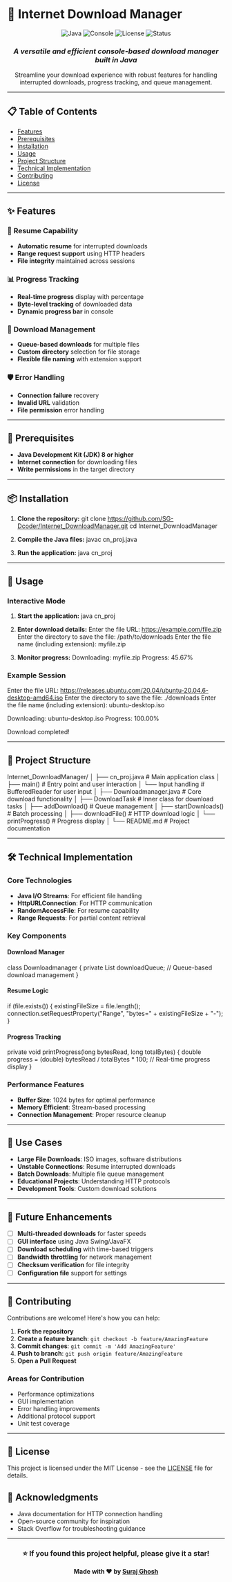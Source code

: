 # 🚀 Internet Download Manager

<div align="center">

![Java](https://img.shields.io/badge/Java-17%2B-ED8B00?style=for-the-badge&logo=java&logoColor=white)
![Console](https://img.shields.io/badge/Console-Based-4CAF50?style=for-the-badge)
![License](https://img.shields.io/badge/License-MIT-blue?style=for-the-badge)
![Status](https://img.shields.io/badge/Status-Active-success?style=for-the-badge)

### *A versatile and efficient console-based download manager built in Java*

Streamline your download experience with robust features for handling interrupted downloads, progress tracking, and queue management.

</div>

---

## 📋 **Table of Contents**

- [Features](#-features)
- [Prerequisites](#-prerequisites) 
- [Installation](#-installation)
- [Usage](#-usage)
- [Project Structure](#-project-structure)
- [Technical Implementation](#-technical-implementation)
- [Contributing](#-contributing)
- [License](#-license)

---

## ✨ **Features**

### 🔄 **Resume Capability**
- **Automatic resume** for interrupted downloads
- **Range request support** using HTTP headers
- **File integrity** maintained across sessions

### 📊 **Progress Tracking**
- **Real-time progress** display with percentage
- **Byte-level tracking** of downloaded data
- **Dynamic progress bar** in console

### 📁 **Download Management**
- **Queue-based downloads** for multiple files
- **Custom directory** selection for file storage
- **Flexible file naming** with extension support

### 🛡️ **Error Handling**
- **Connection failure** recovery
- **Invalid URL** validation
- **File permission** error handling

---

## 🔧 **Prerequisites**

- **Java Development Kit (JDK) 8 or higher**
- **Internet connection** for downloading files
- **Write permissions** in the target directory

---

## 📦 **Installation**

1. **Clone the repository:**
git clone https://github.com/SG-Dcoder/Internet_DownloadManager.git
cd Internet_DownloadManager


2. **Compile the Java files:**
javac cn_proj.java

3. **Run the application:**
java cn_proj


---

## 🚀 **Usage**

### **Interactive Mode**

1. **Start the application:**
java cn_proj


2. **Enter download details:**
Enter the file URL: https://example.com/file.zip
Enter the directory to save the file: /path/to/downloads
Enter the file name (including extension): myfile.zip



3. **Monitor progress:**
Downloading: myfile.zip
Progress: 45.67%



### **Example Session**
Enter the file URL: https://releases.ubuntu.com/20.04/ubuntu-20.04.6-desktop-amd64.iso
Enter the directory to save the file: ./downloads
Enter the file name (including extension): ubuntu-desktop.iso

Downloading: ubuntu-desktop.iso
Progress: 100.00%

Download completed!



---

## 📁 **Project Structure**

Internet_DownloadManager/
│
├── cn_proj.java # Main application class
│ ├── main() # Entry point and user interaction
│ └── Input handling # BufferedReader for user input
│
├── Downloadmanager.java # Core download functionality
│ ├── DownloadTask # Inner class for download tasks
│ ├── addDownload() # Queue management
│ ├── startDownloads() # Batch processing
│ ├── downloadFile() # HTTP download logic
│ └── printProgress() # Progress display
│
└── README.md # Project documentation



---

## 🛠️ **Technical Implementation**

### **Core Technologies**
- **Java I/O Streams**: For efficient file handling
- **HttpURLConnection**: For HTTP communication
- **RandomAccessFile**: For resume capability
- **Range Requests**: For partial content retrieval

### **Key Components**

#### **Download Manager**
class Downloadmanager {
private List<DownloadTask> downloadQueue;
// Queue-based download management
}



#### **Resume Logic**
if (file.exists()) {
existingFileSize = file.length();
connection.setRequestProperty("Range", "bytes=" + existingFileSize + "-");
}



#### **Progress Tracking**
private void printProgress(long bytesRead, long totalBytes) {
double progress = (double) bytesRead / totalBytes * 100;
// Real-time progress display
}



### **Performance Features**
- **Buffer Size**: 1024 bytes for optimal performance
- **Memory Efficient**: Stream-based processing
- **Connection Management**: Proper resource cleanup

---

## 🎯 **Use Cases**

- **Large File Downloads**: ISO images, software distributions
- **Unstable Connections**: Resume interrupted downloads
- **Batch Downloads**: Multiple file queue management
- **Educational Projects**: Understanding HTTP protocols
- **Development Tools**: Custom download solutions

---

## 🔮 **Future Enhancements**

- [ ] **Multi-threaded downloads** for faster speeds
- [ ] **GUI interface** using Java Swing/JavaFX
- [ ] **Download scheduling** with time-based triggers
- [ ] **Bandwidth throttling** for network management
- [ ] **Checksum verification** for file integrity
- [ ] **Configuration file** support for settings

---

## 🤝 **Contributing**

Contributions are welcome! Here's how you can help:

1. **Fork the repository**
2. **Create a feature branch**: `git checkout -b feature/AmazingFeature`
3. **Commit changes**: `git commit -m 'Add AmazingFeature'`
4. **Push to branch**: `git push origin feature/AmazingFeature`
5. **Open a Pull Request**

### **Areas for Contribution**
- Performance optimizations
- GUI implementation
- Error handling improvements
- Additional protocol support
- Unit test coverage

---

## 📄 **License**

This project is licensed under the MIT License - see the [LICENSE](LICENSE) file for details.



## 🙏 **Acknowledgments**

- Java documentation for HTTP connection handling
- Open-source community for inspiration
- Stack Overflow for troubleshooting guidance

---

<div align="center">

### ⭐ **If you found this project helpful, please give it a star!**

**Made with ❤️ by [Suraj Ghosh](https://github.com/SG-Dcoder)**

</div>

